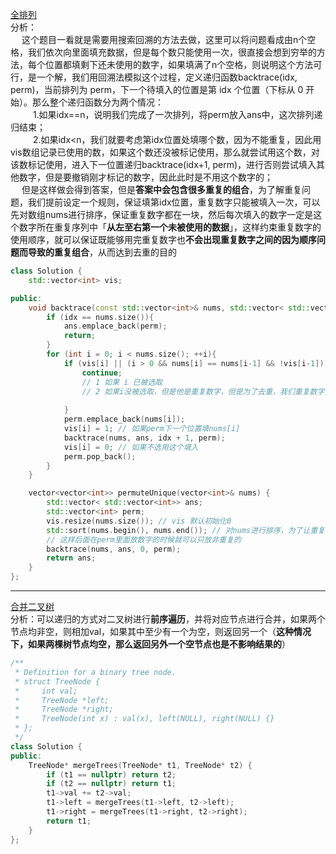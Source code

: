 [全排列](https://leetcode-cn.com/problems/permutations-ii/)    
分析：    
&emsp; 这个题目一看就是需要用搜索回溯的方法去做，这里可以将问题看成由n个空格，我们依次向里面填充数据，但是每个数只能使用一次，很直接会想到穷举的方法，每个位置都填剩下还未使用的数字，如果填满了n个空格，则说明这个方法可行，是一个解，我们用回溯法模拟这个过程，定义递归函数backtrace(idx, perm)，当前排列为 perm，下一个待填入的位置是第 idx 个位置（下标从 0 开始）。那么整个递归函数分为两个情况：   
&emsp; &emsp; 1.如果idx==n，说明我们完成了一次排列，将perm放入ans中，这次排列递归结束；    
&emsp; &emsp; 2.如果idx<n，我们就要考虑第idx位置处填哪个数，因为不能重复，因此用vis数组记录已使用的数，如果这个数还没被标记使用，那么就尝试用这个数，对该数标记使用，进入下一位置递归backtrace(idx+1, perm)，进行否则尝试填入其他数字，但是要撤销刚才标记的数字，因此此时是不用这个数字的；    
&emsp; 但是这样做会得到答案，但是**答案中会包含很多重复的组合**，为了解重复问题，我们提前设定一个规则，保证填第idx位置，重复数字只能被填入一次，可以先对数组nums进行排序，保证重复数字都在一块，然后每次填入的数字一定是这个数字所在重复序列中「**从左至右第一个未被使用的数据**」，这样约束重复数字的使用顺序，就可以保证既能够用完重复数字也**不会出现重复数字之间的因为顺序问题而导致的重复组合**，从而达到去重的目的    
```C++
class Solution {
    std::vector<int> vis;

public:
    void backtrace(const std::vector<int>& nums, std::vector< std::vector<int>>& ans, const int idx, std::vector<int>& perm){
        if (idx == nums.size()){
            ans.emplace_back(perm);
            return;
        }
        for (int i = 0; i < nums.size(); ++i){
            if (vis[i] || (i > 0 && nums[i] == nums[i-1] && !vis[i-1])){
                continue;
                // 1 如果 i 已被选取
                // 2 如果i没被选取，但是他是重复数字，但是为了去重，我们重复数字只能选择从左至右第一个未使用的数字，如果此时i-1处的重复数字没被使用，说明这种情况后面会造成重复, 直接不再考虑即可
                
            }
            perm.emplace_back(nums[i]);
            vis[i] = 1; // 如果perm下一个位置填nums[i]
            backtrace(nums, ans, idx + 1, perm);
            vis[i] = 0; // 如果不选用这个填入
            perm.pop_back();
        }
    }

    vector<vector<int>> permuteUnique(vector<int>& nums) {
        std::vector< std::vector<int>> ans;
        std::vector<int> perm;
        vis.resize(nums.size()); // vis 默认初始化0
        std::sort(nums.begin(), nums.end()); // 对nums进行排序，为了让重复的数据都在一起
        // 这样后面在perm里面放数字的时候就可以只放非重复的
        backtrace(nums, ans, 0, perm);
        return ans;
    }
};
```
----    
[合并二叉树](https://leetcode-cn.com/problems/merge-two-binary-trees/)    
分析：可以递归的方式对二叉树进行**前序遍历**，并将对应节点进行合并，如果两个节点均非空，则相加val，如果其中至少有一个为空，则返回另一个（**这种情况下，如果两棵树节点均空，那么返回另外一个空节点也是不影响结果的**）    
```C++
/**
 * Definition for a binary tree node.
 * struct TreeNode {
 *     int val;
 *     TreeNode *left;
 *     TreeNode *right;
 *     TreeNode(int x) : val(x), left(NULL), right(NULL) {}
 * };
 */
class Solution {
public:
    TreeNode* mergeTrees(TreeNode* t1, TreeNode* t2) {
        if (t1 == nullptr) return t2;
        if (t2 == nullptr) return t1;
        t1->val += t2->val;
        t1->left = mergeTrees(t1->left, t2->left);
        t1->right = mergeTrees(t1->right, t2->right);
        return t1;
    }
};
```
 
